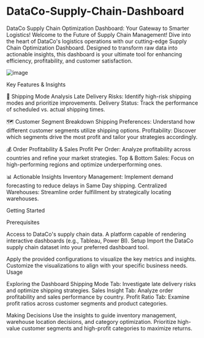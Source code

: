 # DataCo-Supply-Chain-Dashboard
DataCo Supply Chain Optimization Dashboard: Your Gateway to Smarter Logistics!
Welcome to the Future of Supply Chain Management!
Dive into the heart of DataCo's logistics operations with our cutting-edge Supply Chain Optimization Dashboard. Designed to transform raw data into actionable insights, this dashboard is your ultimate tool for enhancing efficiency, profitability, and customer satisfaction.

![image](https://github.com/user-attachments/assets/583df30c-873d-498c-92ad-d75b25e51b04)


Key Features & Insights

🚀 Shipping Mode Analysis
Late Delivery Risks: Identify high-risk shipping modes and prioritize improvements.
Delivery Status: Track the performance of scheduled vs. actual shipping times.

🗺️ Customer Segment Breakdown
Shipping Preferences: Understand how different customer segments utilize shipping options.
Profitability: Discover which segments drive the most profit and tailor your strategies accordingly.

💰 Order Profitability & Sales
Profit Per Order: Analyze profitability across countries and refine your market strategies.
Top & Bottom Sales: Focus on high-performing regions and optimize underperforming ones.

📊 Actionable Insights
Inventory Management: Implement demand forecasting to reduce delays in Same Day shipping.
Centralized Warehouses: Streamline order fulfillment by strategically locating warehouses.

Getting Started

Prerequisites

Access to DataCo's supply chain data.
A platform capable of rendering interactive dashboards (e.g., Tableau, Power BI).
Setup
Import the DataCo supply chain dataset into your preferred dashboard tool.

Apply the provided configurations to visualize the key metrics and insights.
Customize the visualizations to align with your specific business needs.
Usage


Exploring the Dashboard
Shipping Mode Tab: Investigate late delivery risks and optimize shipping strategies.
Sales Insight Tab: Analyze order profitability and sales performance by country.
Profit Ratio Tab: Examine profit ratios across customer segments and product categories.

Making Decisions
Use the insights to guide inventory management, warehouse location decisions, and category optimization.
Prioritize high-value customer segments and high-profit categories to maximize returns.
